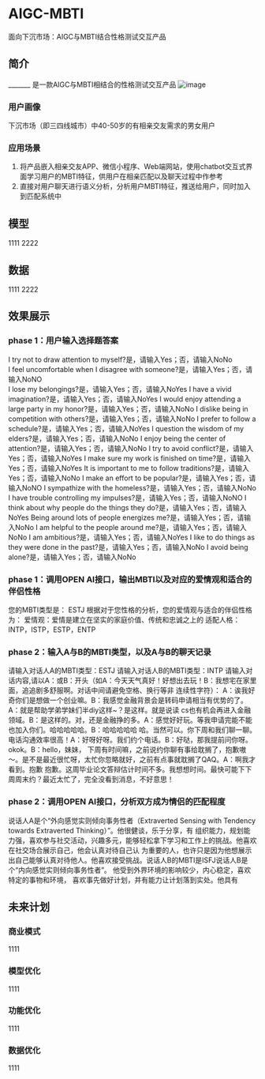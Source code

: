 # AIGC-MBTI
面向下沉市场：AIGC与MBTI结合性格测试交互产品

## 简介
_______ 是一款AIGC与MBTI相结合的性格测试交互产品
![image](https://github.com/Semi-Hacker/AIGC-MBTI/assets/138411034/91783d1f-346a-43d8-bae5-62d61b1c0dde)

### 用户画像
下沉市场（即三四线城市）中40-50岁的有相亲交友需求的男女用户
### 应用场景
1. 将产品嵌入相亲交友APP、微信小程序、Web端网站，使用chatbot交互式界面学习用户的MBTI特征，供用户在相亲匹配以及聊天过程中作参考
2. 直接对用户聊天进行语义分析，分析用户MBTI特征，推送给用户，同时加入到匹配系统中

## 模型
1111
2222


## 数据
1111
2222


## 效果展示
### phase 1：用户输入选择题答案
I try not to draw attention to myself?是，请输入Yes；否，请输入NoNo  
I feel uncomfortable when I disagree with someone?是，请输入Yes；否，请输入NoNO  
I lose my belongings?是，请输入Yes；否，请输入NoYes
I have a vivid imagination?是，请输入Yes；否，请输入NoYes
I would enjoy attending a large party in my honor?是，请输入Yes；否，请输入NoNo
I dislike being in competition with others?是，请输入Yes；否，请输入NoNo
I prefer to follow a schedule?是，请输入Yes；否，请输入NoYes
I question the wisdom of my elders?是，请输入Yes；否，请输入NoNo
I enjoy being the center of attention?是，请输入Yes；否，请输入NoNo
I try to avoid conflict?是，请输入Yes；否，请输入NoYes
I make sure my work is finished on time?是，请输入Yes；否，请输入NoYes
It is important to me to follow traditions?是，请输入Yes；否，请输入NoNo
I make an effort to be popular?是，请输入Yes；否，请输入NoNO
I sympathize with the homeless?是，请输入Yes；否，请输入NoNo
I have trouble controlling my impulses?是，请输入Yes；否，请输入NoNO
I think about why people do the things they do?是，请输入Yes；否，请输入NoYes
Being around lots of people energizes me?是，请输入Yes；否，请输入NoNo
I am helpful to the people around me?是，请输入Yes；否，请输入NoNo
I am ambitious?是，请输入Yes；否，请输入NoYes
I like to do things as they were done in the past?是，请输入Yes；否，请输入NoNo
I avoid being alone?是，请输入Yes；否，请输入NoNo
### phase 1：调用OPEN AI接口，输出MBTI以及对应的爱情观和适合的伴侣性格
您的MBTI类型是： ESTJ
根据对于您性格的分析，您的爱情观与适合的伴侣性格为：
爱情观：爱情是建立在坚实的家庭价值、传统和忠诚之上的
适配人格：INTP，ISTP，ESTP，ENTP
### phase 2：输入A与B的MBTI类型，以及A与B的聊天记录
请输入对话人A的MBTI类型：ESTJ
请输入对话人B的MBTI类型：INTP
请输入对话内容,请以A：或B：开头（如A：今天天气真好！好想出去玩！B：我想宅在家里面，追追剧多舒服啊。对话中间请避免空格、换行等非
连续性字符）：
A：诶我好奇你们是想做一个创业嘛。B：我感觉金融背景会是转码申请相当有优势的了。A：就是帮助学弟学妹们半diy这样~？是这样。就是说读
cs也有机会再进入金融领域。B：是这样的。对，还是金融挣的多。A：感觉好好玩。等我申请完能不能也加入你们。哈哈哈哈哈。B：哈哈哈哈哈
哈。当然可以。你下周和我们聊一聊。电话沟通效率很高！A：好呀好呀。我们约个电话。B：好哒，那我提前问你呀。okok。B：hello，妹妹， 
下周有时间嘛，之前说约你聊有事给耽搁了，抱歉嗷～。是不是最近很忙呀，太忙你忽略就好，之前有点事就耽搁了QAQ。A：啊我才看到。抱歉 
抱歉。这周毕业论文答辩估计时间不多。我想想时间。最快可能下下周周末约？最近太忙了，完全没看到消息，不好意思！
### phase 2：调用OPEN AI接口，分析双方成为情侣的匹配程度
说话人A是个“外向感觉实则倾向事务性者（Extraverted Sensing with Tendency towards Extraverted Thinking）”。他很健谈，乐于分享，有
组织能力，规划能力强，喜欢参与社交活动，兴趣多元，能够轻松拿下学习和工作上的挑战。他喜欢在社交场合展示自己，他会认真对待自己认 
为重要的人，也许只是因为他想展示出自己能够认真对待他人。他喜欢接受挑战。说话人B的MBTI是ISFJ说话人B是个“内向感觉实则倾向事务性者”。
他受到外界环境的影响较少，内心稳定，喜欢特定的事物和环境， 
喜欢事先做好计划，并有能力让计划落到实处。他具有

## 未来计划
### 商业模式
1111

### 模型优化
1111

### 功能优化
1111

### 数据优化
1111
